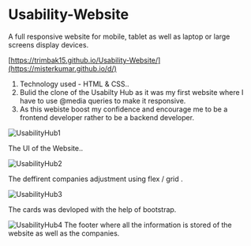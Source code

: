 # Usability-Website
A full responsive website for mobile, tablet as well as laptop or large screens display devices.


[https://trimbak15.github.io/Usability-Website/](https://misterkumar.github.io/d/)


1) Technology used - HTML & CSS..
2) Bulid the clone of the Usabilty Hub as it was my first website where I have to use @media queries to make it responsive.
3) As this webiste boost my confidence and encourage me to be a frontend developer rather to be a backend developer.


![UsabilityHub1](https://user-images.githubusercontent.com/118504736/232553350-c88df280-b7eb-4909-846e-03333167d1e3.png)

The UI of the Website..


![UsabilityHub2](https://user-images.githubusercontent.com/118504736/232553404-7c7eb628-9ce9-4f6c-b54d-75183603d8c4.png)

The deffirent companies adjustment using flex / grid .



![UsabilityHub3](https://user-images.githubusercontent.com/118504736/232553555-e51ddc15-c5af-4615-ba0c-dac1640be7a6.png)

The cards was devloped with the help of bootstrap.


![UsabilityHub4](https://user-images.githubusercontent.com/118504736/232553652-aed4cb8c-94bc-40d9-904e-c152ad195a82.png)
The footer where all the information is stored of the website as well as the companies.
